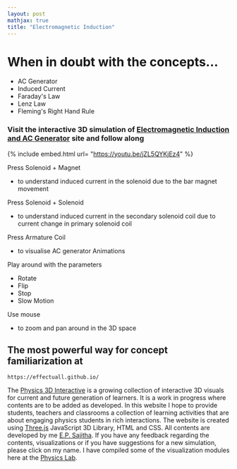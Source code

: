 ```yaml
---
layout: post
mathjax: true
title: "Electromagnetic Induction"
---
```

# When in doubt with the concepts... 

* AC Generator 
* Induced Current 
* Faraday's Law
* Lenz Law
* Fleming's Right Hand Rule

### Visit the interactive 3D simulation of [Electromagnetic Induction and AC Generator]( https://effectuall.github.io/#Simulations/Magnetism_Electromagnetic_Induction.html ) site and follow along 

{% include embed.html url= "https://youtu.be/jZL5QYKjEz4" %}

Press Solenoid + Magnet 
* to understand induced current in the solenoid due to the bar magnet movement

Press Solenoid + Solenoid
* to understand induced current in the secondary solenoid coil due to current change in primary solenoid coil

Press Armature Coil
* to visualise AC generator Animations

Play around with the parameters
* Rotate
* Flip 
* Stop
* Slow Motion

Use mouse 

* to zoom and pan around in the 3D space

## The most powerful way for concept familiarization at
```
https://effectuall.github.io/
```
The [Physics 3D Interactive](https://effectuall.github.io/) is a growing collection of interactive 3D visuals for current and future generation of learners. It is a work in progress where contents are to be added as developed. In this website I hope to provide students, teachers and classrooms a collection of learning activities that are about engaging physics students in rich interactions. The website is created using [Three.js](https://threejs.org/) JavaScript 3D Library, HTML and CSS. All contents are developed by me [E.P. Sajitha](effectuallearning@gmail.com). If you have any feedback regarding the contents, visualizations or if you have suggestions for a new simulation, please click on my name. 
I have compiled some of the visualization modules here at the [Physics Lab]( physicslab).


